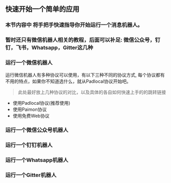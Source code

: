 ## 快速开始一个简单的应用
### 本节内容中 将手把手快速指导你开始运行一个消息机器人。
### 暂时还只有微信机器人相关的教程，后面可以补足: 微信公众号，钉钉，飞书，Whatsapp，Gitter这几种

### 运行一个微信机器人
运行微信机器人有多种协议可以使用，有以下三种不同的协议方式, 每个协议都有不用的特点，如果你不知道选什么，就从Padlocal协议开始吧。
> 此处最好放上几种协议的对比，以及具体的各自如何快速上手的的跳转链接
- 使用Padlocal协议(推荐使用)
- 使用Paimon协议
- 使用免费Web协议

### 运行一个微信公众号机器人

### 运行一个钉钉机器人

### 运行一个Whatsapp机器人

### 运行一个Gitter机器人